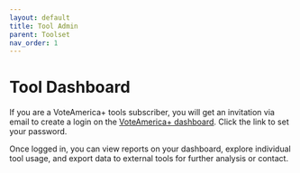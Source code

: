 ```yaml
---
layout: default
title: Tool Admin
parent: Toolset
nav_order: 1
---
```


# Tool Dashboard

If you are a VoteAmerica+ tools subscriber, you will get an invitation via email to create a login on the [VoteAmerica+ dashboard](https://secure.voteamerica.com/). Click the link to set your password.

Once logged in, you can view reports on your dashboard, explore individual tool usage, and export data to external tools for further analysis or contact.
